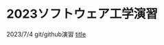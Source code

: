# 2023ソフトウェア工学演習
2023/7/4
git/github演習
[title](https://github.com/Schiesser3/hello-world/blob/main/git-tutorial.md)
